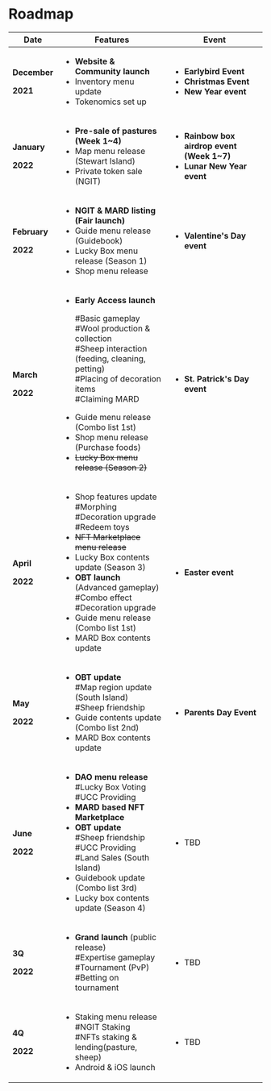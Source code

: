 # Roadmap

| Date                                                         | Features                                                                                                                                                                                                                                                                                                                                                                                          | Event                                                                                                                               |
| ------------------------------------------------------------ | ------------------------------------------------------------------------------------------------------------------------------------------------------------------------------------------------------------------------------------------------------------------------------------------------------------------------------------------------------------------------------------------------- | ----------------------------------------------------------------------------------------------------------------------------------- |
| <p><strong>December</strong></p><p><strong>2021</strong></p> | <ul><li><strong>Website &#x26; Community launch</strong></li><li>Inventory menu update</li><li>Tokenomics set up</li></ul>                                                                                                                                                                                                                                                                        | <ul><li><strong>Earlybird Event</strong></li><li><strong>Christmas Event</strong></li><li><strong>New Year event</strong></li></ul> |
| <p><strong>January</strong></p><p><strong>2022</strong></p>  | <ul><li><strong>Pre-sale of pastures (Week 1~4)</strong></li><li>Map menu release (Stewart Island)</li><li>Private token sale (NGIT)</li></ul>                                                                                                                                                                                                                                                    | <ul><li><strong>Rainbow box airdrop event (Week 1~7)</strong></li><li><strong>Lunar New Year event</strong></li></ul>               |
| <p><strong>February</strong></p><p><strong>2022</strong></p> | <ul><li><strong>NGIT &#x26; MARD listing (Fair launch)</strong></li><li>Guide menu release (Guidebook)</li><li>Lucky Box menu release (Season 1)</li><li>Shop menu release</li></ul>                                                                                                                                                                                                              | <ul><li><strong>Valentine's Day event</strong></li></ul>                                                                            |
| <p><strong>March</strong></p><p><strong>2022</strong></p>    | <ul><li><p><strong>Early Access launch</strong></p><p>#Basic gameplay<br>#Wool production &#x26; collection<br>#Sheep interaction<br>  (feeding, cleaning, petting)<br>#Placing of decoration items<br>#Claiming MARD</p></li><li>Guide menu release (Combo list 1st)</li><li>Shop menu release (Purchase foods)</li><li><del>Lucky Box menu release (Season 2)</del></li></ul>                   | <ul><li><strong>St. Patrick's Day event</strong></li></ul>                                                                          |
| <p><strong>April</strong></p><p><strong>2022</strong></p>    | <ul><li>Shop features update <br>#Morphing<br>#Decoration upgrade<br>#Redeem toys</li><li><del>NFT Marketplace menu release</del></li><li>Lucky Box contents update (Season 3)</li><li><strong>OBT launch</strong> (Advanced gameplay)<br>#Combo effect<br>#Decoration upgrade</li><li>Guide menu release (Combo list 1st)</li><li>MARD Box contents update</li></ul>                             | <ul><li><strong>Easter event</strong></li></ul>                                                                                     |
| <p><strong>May</strong></p><p><strong>2022</strong></p>      | <ul><li><strong>OBT update</strong><br>#Map region update (South Island)<br>#Sheep friendship</li><li>Guide contents update (Combo list 2nd)</li><li>MARD Box contents update</li></ul>                                                                                                                                                                                                           | <ul><li><strong>Parents Day Event</strong></li></ul>                                                                                |
| <p><strong>June</strong></p><p><strong>2022</strong></p>     | <ul><li><strong>DAO menu release</strong><br><strong></strong>#Lucky Box Voting<br>#UCC Providing</li><li><strong>MARD based NFT Marketplace</strong></li><li><strong>OBT update</strong><br><strong></strong>#Sheep friendship<br>#UCC Providing<br><strong></strong>#Land Sales (South Island)</li><li>Guidebook update (Combo list 3rd)</li><li>Lucky box contents update (Season 4)</li></ul> | <ul><li>TBD</li></ul>                                                                                                               |
| <p><strong>3Q</strong></p><p><strong>2022</strong></p>       | <ul><li><strong>Grand launch</strong> (public release)<br><strong></strong>#Expertise gameplay<br>#Tournament (PvP)<br>#Betting on tournament</li></ul>                                                                                                                                                                                                                                           | <ul><li>TBD</li></ul>                                                                                                               |
| <p><strong>4Q</strong></p><p><strong>2022</strong></p>       | <ul><li>Staking menu release<br>#NGIT Staking<br>#NFTs staking &#x26; lending(pasture, sheep)</li><li>Android &#x26; iOS launch</li></ul>                                                                                                                                                                                                                                                         | <ul><li>TBD</li></ul>                                                                                                               |

